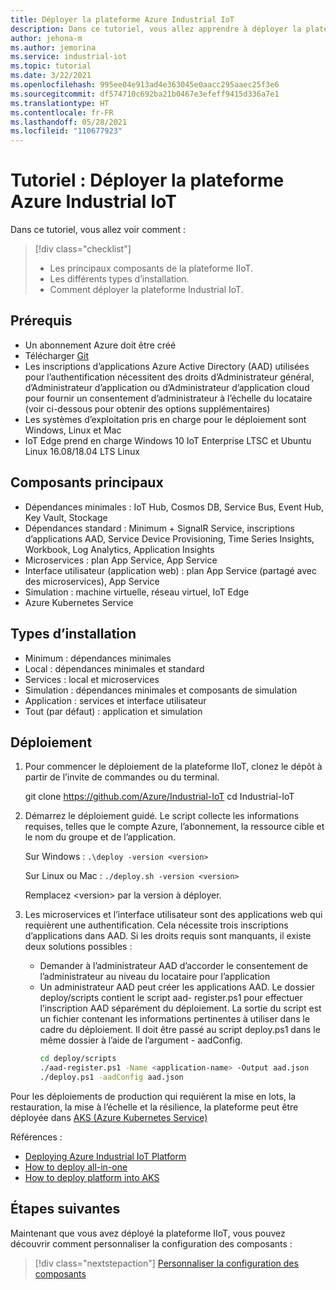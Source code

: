 ```yaml
---
title: Déployer la plateforme Azure Industrial IoT
description: Dans ce tutoriel, vous allez apprendre à déployer la plateforme IIoT.
author: jehona-m
ms.author: jemorina
ms.service: industrial-iot
ms.topic: tutorial
ms.date: 3/22/2021
ms.openlocfilehash: 995ee04e913ad4e363045e0aacc295aaec25f3e6
ms.sourcegitcommit: df574710c692ba21b0467e3efeff9415d336a7e1
ms.translationtype: HT
ms.contentlocale: fr-FR
ms.lasthandoff: 05/28/2021
ms.locfileid: "110677923"
---
```

# <a name="tutorial-deploy-the-azure-industrial-iot-platform"></a>Tutoriel : Déployer la plateforme Azure Industrial IoT

Dans ce tutoriel, vous allez voir comment :

> [!div class="checklist"]
> * Les principaux composants de la plateforme IIoT.
> * Les différents types d’installation.
> * Comment déployer la plateforme Industrial IoT.

## <a name="prerequisites"></a>Prérequis

- Un abonnement Azure doit être créé
- Télécharger [Git](https://git-scm.com/downloads)
- Les inscriptions d’applications Azure Active Directory (AAD) utilisées pour l’authentification nécessitent des droits d’Administrateur général, d’Administrateur d’application ou d’Administrateur d’application cloud pour fournir un consentement d’administrateur à l’échelle du locataire (voir ci-dessous pour obtenir des options supplémentaires)
- Les systèmes d’exploitation pris en charge pour le déploiement sont Windows, Linux et Mac
- IoT Edge prend en charge Windows 10 IoT Enterprise LTSC et Ubuntu Linux 16.08/18.04 LTS Linux

## <a name="main-components"></a>Composants principaux

- Dépendances minimales : IoT Hub, Cosmos DB, Service Bus, Event Hub, Key Vault, Stockage
- Dépendances standard : Minimum + SignalR Service, inscriptions d’applications AAD, Service Device Provisioning, Time Series Insights, Workbook, Log Analytics, Application Insights
- Microservices : plan App Service, App Service
- Interface utilisateur (application web) : plan App Service (partagé avec des microservices), App Service
- Simulation : machine virtuelle, réseau virtuel, IoT Edge
- Azure Kubernetes Service

## <a name="installation-types"></a>Types d’installation

- Minimum : dépendances minimales
- Local : dépendances minimales et standard
- Services : local et microservices
- Simulation : dépendances minimales et composants de simulation
- Application : services et interface utilisateur
- Tout (par défaut) : application et simulation

## <a name="deployment"></a>Déploiement

1. Pour commencer le déploiement de la plateforme IIoT, clonez le dépôt à partir de l’invite de commandes ou du terminal.

    git clone https://github.com/Azure/Industrial-IoT  cd Industrial-IoT

2. Démarrez le déploiement guidé. Le script collecte les informations requises, telles que le compte Azure, l’abonnement, la ressource cible et le nom du groupe et de l’application.

    Sur Windows :
        ```
        .\deploy -version <version>
        ```

    Sur Linux ou Mac :
        ```
        ./deploy.sh -version <version>
        ```

    Remplacez \<version> par la version à déployer.

3. Les microservices et l’interface utilisateur sont des applications web qui requièrent une authentification. Cela nécessite trois inscriptions d’applications dans AAD. Si les droits requis sont manquants, il existe deux solutions possibles :

    - Demander à l’administrateur AAD d’accorder le consentement de l’administrateur au niveau du locataire pour l’application
    - Un administrateur AAD peut créer les applications AAD. Le dossier deploy/scripts contient le script aad- register.ps1 pour effectuer l’inscription AAD séparément du déploiement. La sortie du script est un fichier contenant les informations pertinentes à utiliser dans le cadre du déploiement. Il doit être passé au script deploy.ps1 dans le même dossier à l’aide de l’argument - aadConfig.
        ```bash
        cd deploy/scripts
        ./aad-register.ps1 -Name <application-name> -Output aad.json
        ./deploy.ps1 -aadConfig aad.json
        ```

Pour les déploiements de production qui requièrent la mise en lots, la restauration, la mise à l’échelle et la résilience, la plateforme peut être déployée dans [AKS (Azure Kubernetes Service)](https://github.com/Azure/Industrial-IoT/blob/master/docs/deploy/howto-deploy-aks.md)

Références :
- [Deploying Azure Industrial IoT Platform](https://github.com/Azure/Industrial-IoT/tree/master/docs/deploy)
- [How to deploy all-in-one](https://github.com/Azure/Industrial-IoT/blob/master/docs/deploy/howto-deploy-all-in-one.md)
- [How to deploy platform into AKS](https://github.com/Azure/Industrial-IoT/blob/master/docs/deploy/howto-deploy-aks.md)


## <a name="next-steps"></a>Étapes suivantes
Maintenant que vous avez déployé la plateforme IIoT, vous pouvez découvrir comment personnaliser la configuration des composants :

> [!div class="nextstepaction"]
> [Personnaliser la configuration des composants](tutorial-configure-industrial-iot-components.md)
